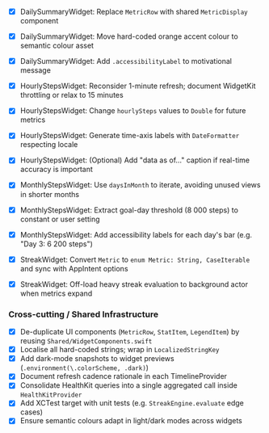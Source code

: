 - [x] DailySummaryWidget: Replace `MetricRow` with shared `MetricDisplay` component
- [x] DailySummaryWidget: Move hard-coded orange accent colour to semantic colour asset
- [x] DailySummaryWidget: Add `.accessibilityLabel` to motivational message

- [x] HourlyStepsWidget: Reconsider 1-minute refresh; document WidgetKit throttling or relax to 15 minutes
- [x] HourlyStepsWidget: Change `hourlySteps` values to `Double` for future metrics
- [x] HourlyStepsWidget: Generate time-axis labels with `DateFormatter` respecting locale
- [x] HourlyStepsWidget: (Optional) Add "data as of…" caption if real-time accuracy is important

- [x] MonthlyStepsWidget: Use `daysInMonth` to iterate, avoiding unused views in shorter months
- [x] MonthlyStepsWidget: Extract goal-day threshold (8 000 steps) to constant or user setting
- [x] MonthlyStepsWidget: Add accessibility labels for each day's bar (e.g. "Day 3: 6 200 steps")

- [x] StreakWidget: Convert `Metric` to `enum Metric: String, CaseIterable` and sync with AppIntent options
- [x] StreakWidget: Off-load heavy streak evaluation to background actor when metrics expand

### Cross-cutting / Shared Infrastructure
- [x] De-duplicate UI components (`MetricRow`, `StatItem`, `LegendItem`) by reusing `Shared/WidgetComponents.swift`
- [x] Localise all hard-coded strings; wrap in `LocalizedStringKey`
- [x] Add dark-mode snapshots to widget previews (`.environment(\.colorScheme, .dark)`)
- [x] Document refresh cadence rationale in each TimelineProvider
- [x] Consolidate HealthKit queries into a single aggregated call inside `HealthKitProvider`
- [x] Add XCTest target with unit tests (e.g. `StreakEngine.evaluate` edge cases)
- [x] Ensure semantic colours adapt in light/dark modes across widgets
